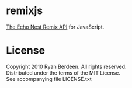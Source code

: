 remixjs
=======

[The Echo Nest Remix API][echo-nest-remix] for JavaScript.

License
=======

Copyright 2010 Ryan Berdeen. All rights reserved.  
Distributed under the terms of the MIT License.  
See accompanying file LICENSE.txt

[echo-nest-remix]: http://code.google.com/p/echo-nest-remix/
